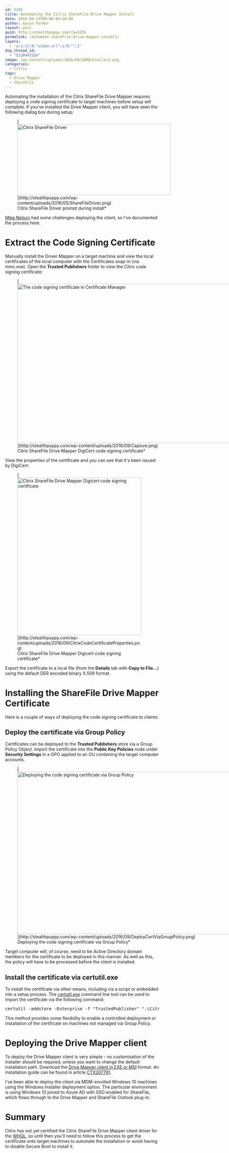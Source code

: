 ```yaml
---
id: 5155
title: Automating the Citrix ShareFile Drive Mapper Install
date: 2016-09-13T00:00:01+10:00
author: Aaron Parker
layout: post
guid: http://stealthpuppy.com/?p=5155
permalink: /automate-sharefile-drive-mapper-install/
layers:
  - 'a:1:{s:9:"video-url";s:0:"";}'
dsq_thread_id:
  - "5138443316"
image: /wp-content/uploads/2016/09/SDMInstaller2.png
categories:
  - Citrix
tags:
  - Drive Mapper
  - ShareFile
---
```

Automating the installation of the Citrix ShareFile Drive Mapper requires deploying a code signing certificate to target machines before setup will complete. If you've installed the Drive Mapper client, you will have seen the following dialog box during setup:

<figure id="attachment_4416" aria-describedby="caption-attachment-4416" style="width: 501px" class="wp-caption alignnone">[<img class="size-full wp-image-4416" src="http://stealthpuppy.com/wp-content/uploads/2016/05/ShareFileDriver.png" alt="Citrix ShareFile Driver" width="501" height="232" srcset="https://stealthpuppy.com/wp-content/uploads/2016/05/ShareFileDriver.png 501w, https://stealthpuppy.com/wp-content/uploads/2016/05/ShareFileDriver-150x69.png 150w, https://stealthpuppy.com/wp-content/uploads/2016/05/ShareFileDriver-300x139.png 300w" sizes="(max-width: 501px) 100vw, 501px" />](http://stealthpuppy.com/wp-content/uploads/2016/05/ShareFileDriver.png)<figcaption id="caption-attachment-4416" class="wp-caption-text">Citrix ShareFile Driver prompt during install*</figure>

[Mike Nelson](https://twitter.com/nelmedia)&nbsp;had some challenges deploying the client, so I've documented the process here.

# Extract the Code Signing Certificate

Manually install the Driver Mapper on a target machine and view the local certificates of the local computer with the Certificates snap-in (via mmc.exe). Open the **Trusted Publishers** folder to view the Citrix code signing certificate:

<figure id="attachment_5158" aria-describedby="caption-attachment-5158" style="width: 982px" class="wp-caption alignnone">[<img class="wp-image-5158 size-full" src="http://stealthpuppy.com/wp-content/uploads/2016/09/Capture.png" alt="The code signing certificate in Certificate Manager" width="982" height="520" srcset="https://stealthpuppy.com/wp-content/uploads/2016/09/Capture.png 982w, https://stealthpuppy.com/wp-content/uploads/2016/09/Capture-150x79.png 150w, https://stealthpuppy.com/wp-content/uploads/2016/09/Capture-300x159.png 300w, https://stealthpuppy.com/wp-content/uploads/2016/09/Capture-768x407.png 768w" sizes="(max-width: 982px) 100vw, 982px" />](http://stealthpuppy.com/wp-content/uploads/2016/09/Capture.png)<figcaption id="caption-attachment-5158" class="wp-caption-text">Citrix ShareFile Drive Mapper DigiCert code signing certificate*</figure>

View the properties of the certificate and you can see that it's been issued by DigiCert:

<figure id="attachment_5159" aria-describedby="caption-attachment-5159" style="width: 405px" class="wp-caption alignnone">[<img class="size-full wp-image-5159" src="http://stealthpuppy.com/wp-content/uploads/2016/09/CitrixCodeCertificateProperties.png" alt="Citrix ShareFile Drive Mapper Digicert code signing certificate" width="405" height="515" srcset="https://stealthpuppy.com/wp-content/uploads/2016/09/CitrixCodeCertificateProperties.png 405w, https://stealthpuppy.com/wp-content/uploads/2016/09/CitrixCodeCertificateProperties-118x150.png 118w, https://stealthpuppy.com/wp-content/uploads/2016/09/CitrixCodeCertificateProperties-236x300.png 236w" sizes="(max-width: 405px) 100vw, 405px" />](http://stealthpuppy.com/wp-content/uploads/2016/09/CitrixCodeCertificateProperties.png)<figcaption id="caption-attachment-5159" class="wp-caption-text">Citrix ShareFile Drive Mapper Digicert code signing certificate*</figure>

Export the certificate to a local file (from the **Details** tab with **Copy to File...**) using the default DER encoded binary X.509 format.

# Installing the ShareFile Drive Mapper Certificate

Here is&nbsp;a couple of ways of deploying the code signing certificate to clients:

## Deploy the certificate via Group Policy

Certificates can be deployed to the **Trusted Publishers** store via a Group Policy Object. Import the certificate into the **Public Key Policies** node under **Security Settings**&nbsp;in a GPO applied to an OU containing the target computer accounts.

<figure id="attachment_5160" aria-describedby="caption-attachment-5160" style="width: 1024px" class="wp-caption alignnone">[<img class="size-large wp-image-5160" src="http://stealthpuppy.com/wp-content/uploads/2016/09/DeployCertViaGroupPolicy-1024x531.png" alt="Deploying the code signing certificate via Group Policy" width="1024" height="531" srcset="https://stealthpuppy.com/wp-content/uploads/2016/09/DeployCertViaGroupPolicy-1024x531.png 1024w, https://stealthpuppy.com/wp-content/uploads/2016/09/DeployCertViaGroupPolicy-150x78.png 150w, https://stealthpuppy.com/wp-content/uploads/2016/09/DeployCertViaGroupPolicy-300x156.png 300w, https://stealthpuppy.com/wp-content/uploads/2016/09/DeployCertViaGroupPolicy-768x398.png 768w, https://stealthpuppy.com/wp-content/uploads/2016/09/DeployCertViaGroupPolicy.png 1306w" sizes="(max-width: 1024px) 100vw, 1024px" />](http://stealthpuppy.com/wp-content/uploads/2016/09/DeployCertViaGroupPolicy.png)<figcaption id="caption-attachment-5160" class="wp-caption-text">Deploying the code signing certificate via Group Policy*</figure>

Target computer will, of course, need to be Active Directory domain members for the certificate to be deployed in this manner. As well as this, the policy will have to be processed before the client is installed.

## Install the certificate via certutil.exe

To install the certificate via other means, including via a script or embedded into a setup process. The [certutil.exe](https://technet.microsoft.com/en-us/library/cc732443(v=ws.11).aspx) command line tool can be used to import the certificate via the following command:

<pre class="prettyprint lang-plain_text" data-start-line="1" data-visibility="visible" data-highlight="" data-caption="">certutil -addstore -Enterprise -f "TrustedPublisher" ".\CitrixCodeSigningCert.cer"</pre>

This method provides some flexibility to enable a controlled deployment or installation of the certificate on machines not managed via Group Policy.

# Deploying the Drive Mapper client

To deploy the Drive Mapper client is very simple - no customisation of the installer should be required, unless you want to change the default installation path. Download the [Drive Mapper client in EXE or MSI](https://www.citrix.com/downloads/sharefile/clients-and-plug-ins/sharefile-drive-mapper.html) format. An installation guide can be found in article&nbsp;[CTX207791](http://support.citrix.com/article/CTX207791).

I've been able to deploy the client via MDM-enrolled Windows 10 machines using the Windows Installer deployment option. The particular environment is using Windows 10 joined to Azure AD with SSO enabled for ShareFile, which flows through to the Drive Mapper and ShareFile Outlook plug-in.

# Summary

Citrix has not yet certified the Citrix ShareFile Drive Mapper client driver for the [WHQL](https://msdn.microsoft.com/en-us/windows/hardware/gg463010.aspx), so until then you'll need&nbsp;to follow this process to get the certificate onto target machines to automate the installation or avoid having to disable Secure Boot to install it.